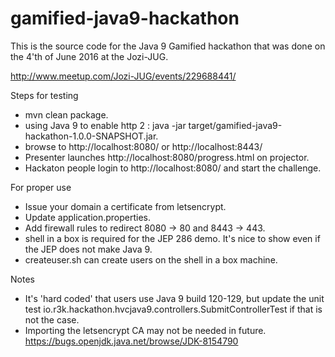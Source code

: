 # gamified-java9-hackathon

This is the source code for the Java 9 Gamified hackathon that was done on the 4'th of June 2016 at the Jozi-JUG.

http://www.meetup.com/Jozi-JUG/events/229688441/

Steps for testing
- mvn clean package.
- using Java 9 to enable http 2 : java -jar target/gamified-java9-hackathon-1.0.0-SNAPSHOT.jar.
- browse to http://localhost:8080/ or http://localhost:8443/
- Presenter launches http://localhost:8080/progress.html on projector.
- Hackaton people login to http://localhost:8080/ and start the challenge.

For proper use
- Issue your domain a certificate from letsencrypt.
- Update application.properties.
- Add firewall rules to redirect 8080 -> 80 and 8443 -> 443.
- shell in a box is required for the JEP 286 demo. It's nice to show even if the JEP does not make Java 9.
- createuser.sh can create users on the shell in a box machine.

Notes
- It's 'hard coded' that users use Java 9 build 120-129, but update the unit test io.r3k.hackathon.hvcjava9.controllers.SubmitControllerTest if that is not the case.
- Importing the letsencrypt CA may not be needed in future. https://bugs.openjdk.java.net/browse/JDK-8154790
